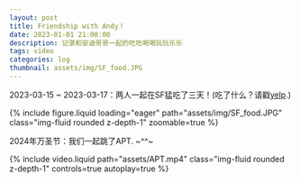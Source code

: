```yaml
---
layout: post
title: Friendship with Andy！
date: 2023-01-01 21:00:00
description: 记录和安迪哥哥一起的吃吃喝喝玩玩乐乐
tags: video
categories: log
thumbnail: assets/img/SF_food.JPG
---
```


2023-03-15 ~ 2023-03-17：两人一起在SF猛吃了三天！(吃了什么？请戳[yelp](https://www.yelp.com/collection/q4UW6vOdibfEZB5p76HmaQ/SF-Trip-03-15-24-03-17-24?utm_content=Collections&utm_source=ishare).)
<div class="row mt-3">
    <div class="col-md-6 col-sm-12 mt-3 mt-md-0">
        {% include figure.liquid loading="eager" path="assets/img/SF_food.JPG" class="img-fluid rounded z-depth-1" zoomable=true %}
    </div>
</div>

2024年万圣节：我们一起跳了APT. ~^^~
<div class="row mt-3">
    <div class="col-md-6 col-sm-12 mt-3 mt-md-0">
        {% include video.liquid path="assets/APT.mp4" class="img-fluid rounded z-depth-1" controls=true autoplay=true %}
    </div>
</div>
